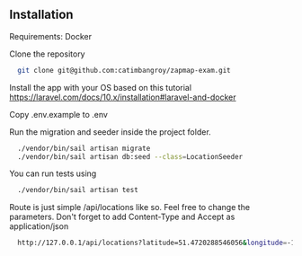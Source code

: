 
## Installation

Requirements:
Docker

Clone the repository

```bash
  git clone git@github.com:catimbangroy/zapmap-exam.git
```

Install the app with your OS based on this tutorial https://laravel.com/docs/10.x/installation#laravel-and-docker

Copy .env.example to .env

Run the migration and seeder inside the project folder.

```bash
  ./vendor/bin/sail artisan migrate
  ./vendor/bin/sail artisan db:seed --class=LocationSeeder
```
You can run tests using 

```bash
  ./vendor/bin/sail artisan test
```

Route is just simple /api/locations like so. Feel free to change the parameters.
Don't forget to add Content-Type and Accept as application/json

```bash
  http://127.0.0.1/api/locations?latitude=51.4720288546056&longitude=-1.80980069169524&radius=20
```